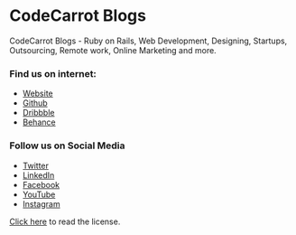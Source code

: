 # CodeCarrot Blogs

CodeCarrot Blogs - Ruby on Rails, Web Development, Designing, Startups, Outsourcing, Remote work, Online Marketing and more.

### Find us on internet:
*  [Website](http://www.codecarrot.net)
*  [Github](https://www.github.com/codecarrot.net)
*  [Dribbble](https://www.dribbble.com/codecarrot)
*  [Behance](https://www.behance.net/codecarrot)

### Follow us on Social Media
*  [Twitter](https://www.twitter.com/codecarrotnet)
*  [LinkedIn](https://www.linkedin.com/company-beta/13356075/)
*  [Facebook](https://www.twitter.com/codecarrotinc)
*  [YouTube](https://www.youtube.com/channel/UCjFUbHlDQK11Bt_GhFEoPcQ)
*  [Instagram](https://www.instagram.com/codecarrot)

[Click here](/license) to read the license.
